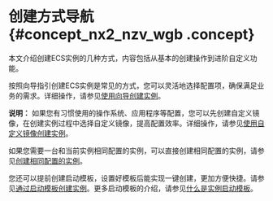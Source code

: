 # 创建方式导航 {#concept_nx2_nzv_wgb .concept}

本文介绍创建ECS实例的几种方式，内容包括从基本的创建操作到进阶自定义功能。

按照向导指引创建ECS实例是常见的方式，您可以灵活地选择配置项，确保满足业务的需求。详细操作，请参见[使用向导创建实例](cn.zh-CN/实例/创建实例/使用向导创建实例.md#)。

**说明：** 如果您有习惯使用的操作系统、应用程序等配置，您可以先创建自定义镜像，在创建实例过程中选择自定义镜像，提高配置效率。详细操作，请参见[使用自定义镜像创建实例](cn.zh-CN/实例/创建实例/使用自定义镜像创建实例.md#)。

如果您需要一台和当前实例相同配置的实例，可以直接创建相同配置的实例，请参见[创建相同配置的实例](cn.zh-CN/实例/创建实例/创建相同配置的实例.md#)。

您还可以提前创建启动模板，设置好模板后能实现一键创建，更加方便快捷。请参见[通过启动模板创建实例](cn.zh-CN/实例/创建实例/使用实例启动模板创建实例.md#)。更多启动模板的介绍，请参见[什么是实例启动模板](cn.zh-CN/实例/管理实例/管理实例启动模板/什么是实例启动模板.md#)。

